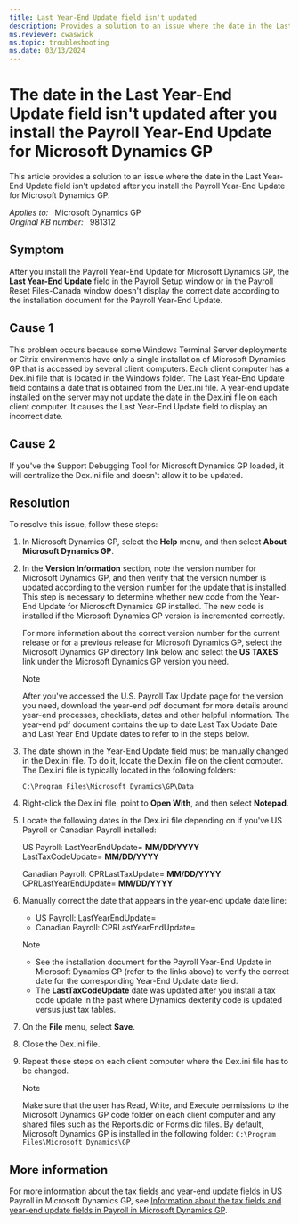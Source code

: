 ```yaml
---
title: Last Year-End Update field isn't updated
description: Provides a solution to an issue where the date in the Last Year-End Update field isn't updated after you install the Payroll Year-End Update for Microsoft Dynamics GP.
ms.reviewer: cwaswick
ms.topic: troubleshooting
ms.date: 03/13/2024
---
```

# The date in the Last Year-End Update field isn't updated after you install the Payroll Year-End Update for Microsoft Dynamics GP

This article provides a solution to an issue where the date in the Last Year-End Update field isn't updated after you install the Payroll Year-End Update for Microsoft Dynamics GP.

_Applies to:_ &nbsp; Microsoft Dynamics GP  
_Original KB number:_ &nbsp; 981312

## Symptom

After you install the Payroll Year-End Update for Microsoft Dynamics GP, the **Last Year-End Update** field in the Payroll Setup window or in the Payroll Reset Files-Canada window doesn't display the correct date according to the installation document for the Payroll Year-End Update.

## Cause 1

This problem occurs because some Windows Terminal Server deployments or Citrix environments have only a single installation of Microsoft Dynamics GP that is accessed by several client computers. Each client computer has a Dex.ini file that is located in the Windows folder. The Last Year-End Update field contains a date that is obtained from the Dex.ini file. A year-end update installed on the server may not update the date in the Dex.ini file on each client computer. It causes the Last Year-End Update field to display an incorrect date.

## Cause 2

If you've the Support Debugging Tool for Microsoft Dynamics GP loaded, it will centralize the Dex.ini file and doesn't allow it to be updated.

## Resolution

To resolve this issue, follow these steps:

1. In Microsoft Dynamics GP, select the **Help** menu, and then select **About Microsoft Dynamics GP**.
2. In the **Version Information** section, note the version number for Microsoft Dynamics GP, and then verify that the version number is updated according to the version number for the update that is installed. This step is necessary to determine whether new code from the Year-End Update for Microsoft Dynamics GP installed. The new code is installed if the Microsoft Dynamics GP version is incremented correctly.

    For more information about the correct version number for the current release or for a previous release for Microsoft Dynamics GP, select the Microsoft Dynamics GP directory link below and select the **US TAXES** link under the Microsoft Dynamics GP version you need.

    > [!NOTE]
    > After you've accessed the U.S. Payroll Tax Update page for the version you need, download the year-end pdf document for more details around year-end processes, checklists, dates and other helpful information. The year-end pdf document contains the up to date Last Tax Update Date and Last Year End Update dates to refer to in the steps below.

3. The date shown in the Year-End Update field must be manually changed in the Dex.ini file. To do it, locate the Dex.ini file on the client computer. The Dex.ini file is typically located in the following folders:

    `C:\Program Files\Microsoft Dynamics\GP\Data`
4. Right-click the Dex.ini file, point to **Open With**, and then select **Notepad**.
5. Locate the following dates in the Dex.ini file depending on if you've US Payroll or Canadian Payroll installed:

    US Payroll:
    LastYearEndUpdate= **MM/DD/YYYY**  
    LastTaxCodeUpdate= **MM/DD/YYYY**  

    Canadian Payroll:
    CPRLastTaxUpdate= **MM/DD/YYYY**  
    CPRLastYearEndUpdate= **MM/DD/YYYY**  

6. Manually correct the date that appears in the year-end update date line:
   - US Payroll: LastYearEndUpdate=
   - Canadian Payroll: CPRLastYearEndUpdate=

    > [!NOTE]
    >
    > - See the installation document for the Payroll Year-End Update in Microsoft Dynamics GP (refer to the links above) to verify the correct date for the corresponding Year-End Update date field.
    > - The **LastTaxCodeUpdate**  date was updated after you install a tax code update in the past where Dynamics dexterity code is updated versus just tax tables.

7. On the **File** menu, select **Save**.
8. Close the Dex.ini file.
9. Repeat these steps on each client computer where the Dex.ini file has to be changed.
    > [!NOTE]
    > Make sure that the user has Read, Write, and Execute permissions to the Microsoft Dynamics GP code folder on each client computer and any shared files such as the Reports.dic or Forms.dic files. By default, Microsoft Dynamics GP is installed in the following folder: `C:\Program Files\Microsoft Dynamics\GP`

## More information

For more information about the tax fields and year-end update fields in US Payroll in Microsoft Dynamics GP, see
[Information about the tax fields and year-end update fields in Payroll in Microsoft Dynamics GP](https://support.microsoft.com/help/949154).
